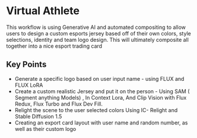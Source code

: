 

# **Virtual Athlete**

This workflow is using Generative AI and automated compositing to allow users to design a custom esports jersey based off of their own colors, style selections, identity and team logo design. This will ultimately composite all together into a nice esport trading card


## **Key Points**



* Generate a specific logo based on user input name - using FLUX and FLUX LoRA
* Create a custom realistic Jersey and put it on the person - Using SAM ( Segment anything Models) , In Context Lora, And Clip Vision with Flux Redux, Flux Turbo and Flux Dev Fill.
* Relight the scene to the user selected colors Using IC- Relight and Stable Diffusion 1.5
* Creating an export card layout  with user name and random number, as well as their custom logo
